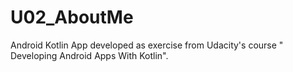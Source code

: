 # U02_AboutMe
Android Kotlin App developed as exercise from Udacity's course " Developing Android Apps With Kotlin". 
